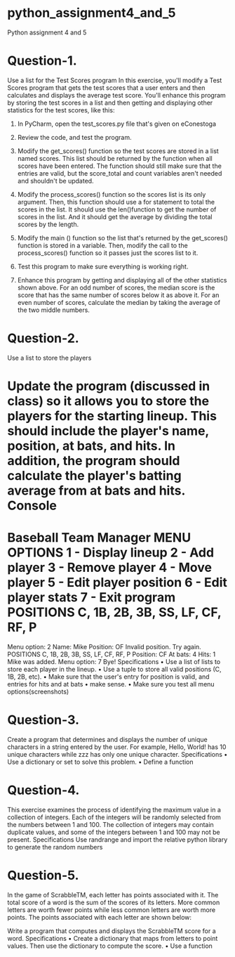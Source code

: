 # python_assignment4_and_5
Python assignment 4 and 5

# Question-1.
Use a list for the Test Scores program
In this exercise, you'll modify a Test Scores program that gets the test scores that a user enters and then calculates and displays the average test score. You'll enhance this program by storing the test scores in a list and then getting and displaying other
statistics for the test scores, like this:

1. In PyCharm, open the test_scores.py file that's given on eConestoga
2. Review the code, and test the program.
3. Modify the get_scores() function so the test scores are stored in a list named scores. This list should be returned by the function when all scores have been entered. The function should still make sure that the entries are valid, but the score_total and count variables aren't needed and shouldn't be updated.

4. Modify the process_scores() function so the scores list is its only argument. Then, this function should use a for statement to total the scores in the list. It should use the len()function to get the number of scores in the list. And it should get the average by dividing the total scores by the length.

5. Modify the main () function so the list that's returned by the get_scores() function is stored in a variable. Then, modify the call to the process_scores() function so it passes just the scores list to it.

6. Test this program to make sure everything is working right.

7. Enhance this program by getting and displaying all of the other statistics shown
above. For an odd number of scores, the median score is the score that has the same
number of scores below it as above it. For an even number of scores, calculate the
median by taking the average of the two middle numbers.

# Question-2.

Use a list to store the players

Update the program (discussed in class) so it allows you to store the players for the
starting lineup. This should include the player's name, position, at bats, and hits. In
addition, the program should calculate the player's batting average from at bats and hits.
Console
============================================================
Baseball Team Manager
MENU OPTIONS
1 - Display lineup
2 - Add player
3 - Remove player
4 - Move player
5 - Edit player position
6 - Edit player stats
7 - Exit program
POSITIONS
C, 1B, 2B, 3B, SS, LF, CF, RF, P
===========================================================
Menu option: 2
Name: Mike
Position: OF
Invalid position. Try again.
POSITIONS
C, 1B, 2B, 3B, SS, LF, CF, RF, P
Position: CF
At bats: 4
Hits: 1
Mike was added.
Menu option: 7
Bye!
Specifications
• Use a list of lists to store each player in the lineup.
• Use a tuple to store all valid positions (C, 1B, 2B, etc).
• Make sure that the user's entry for position is valid, and entries for hits and at bats
• make sense.
• Make sure you test all menu options(screenshots)

# Question-3.
Create a program that determines and displays the number of unique characters in a
string entered by the user. For example, Hello, World! has 10 unique characters while zzz has only one
unique character.
Specifications
• Use a dictionary or set to solve this problem.
• Define a function

# Question-4. 

This exercise examines the process of identifying the maximum value in a collection of
integers. Each of the integers will be randomly selected from the numbers between 1 and 100.
The collection of integers may contain duplicate values, and some of the integers between 1 and 100
may not be present.
Specifications
Use randrange and import the relative python library to generate the random numbers

# Question-5. 

In the game of ScrabbleTM, each letter has points associated with it. The total score of a
word is the sum of the scores of its letters. More common letters are worth fewer points while less
common letters are worth more points.
The points associated with each letter are shown below:

Write a program that computes and displays the ScrabbleTM score for a word.
Specifications
• Create a dictionary that maps from letters to point values. Then use the
dictionary to compute the score.
• Use a function